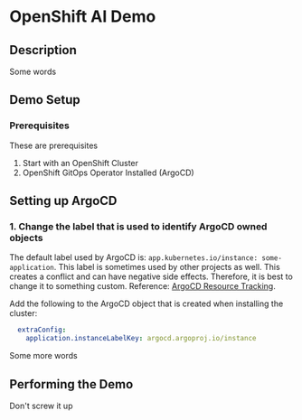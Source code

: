 # OpenShift AI Demo
## Description
Some words
## Demo Setup
### Prerequisites
These are prerequisites
1. Start with an OpenShift Cluster
2. OpenShift GitOps Operator Installed (ArgoCD)

## Setting up ArgoCD

### 1. Change the label that is used to identify ArgoCD owned objects

The default label used by ArgoCD is: `app.kubernetes.io/instance: some-application`.
This label is sometimes used by other projects as well. This creates a conflict and can have negative side effects.
Therefore, it is best to change it to something custom.  Reference: [ArgoCD Resource Tracking](https://argo-cd.readthedocs.io/en/latest/user-guide/resource_tracking/).

Add the following to the ArgoCD object that is created when installing the cluster:
```yaml
  extraConfig:
    application.instanceLabelKey: argocd.argoproj.io/instance
```

Some more words
## Performing the Demo
Don't screw it up